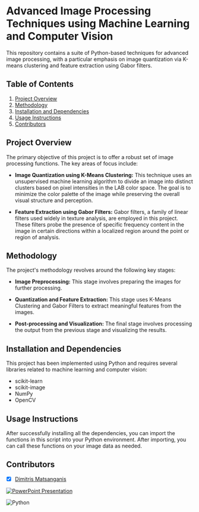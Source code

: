 # Advanced Image Processing Techniques using Machine Learning and Computer Vision

This repository contains a suite of Python-based techniques for advanced image processing, with a particular emphasis on image quantization via K-means clustering and feature extraction using Gabor filters.

## Table of Contents

1. [Project Overview](#project-overview)
2. [Methodology](#methodology)
3. [Installation and Dependencies](#installation-and-dependencies)
4. [Usage Instructions](#usage-instructions)
5. [Contributors](#contributors)

## Project Overview
 
The primary objective of this project is to offer a robust set of image processing functions. The key areas of focus include:

- **Image Quantization using K-Means Clustering:** This technique uses an unsupervised machine learning algorithm to divide an image into distinct clusters based on pixel intensities in the LAB color space. The goal is to minimize the color palette of the image while preserving the overall visual structure and perception.

- **Feature Extraction using Gabor Filters:** Gabor filters, a family of linear filters used widely in texture analysis, are employed in this project. These filters probe the presence of specific frequency content in the image in certain directions within a localized region around the point or region of analysis.

## Methodology

The project's methodology revolves around the following key stages:

- **Image Preprocessing:** This stage involves preparing the images for further processing.

- **Quantization and Feature Extraction:** This stage uses K-Means Clustering and Gabor Filters to extract meaningful features from the images.

- **Post-processing and Visualization:** The final stage involves processing the output from the previous stage and visualizing the results.

## Installation and Dependencies

This project has been implemented using Python and requires several libraries related to machine learning and computer vision:

- scikit-learn
- scikit-image
- NumPy
- OpenCV

## Usage Instructions

After successfully installing all the dependencies, you can import the functions in this script into your Python environment. After importing, you can call these functions on your image data as needed.


## Contributors

- [x] [Dimitris Matsanganis](https://github.com/dmatsanganis)



[![PowerPoint Presentation](https://img.shields.io/badge/PowerPoint-Presentation-brightgreen)](LINK_TO_YOUR_PPTX)


![Python](https://img.shields.io/badge/python-3670A0?style=for-the-badge&logo=python&logoColor=ffdd54)
